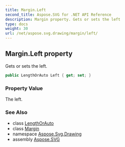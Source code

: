 ```yaml
---
title: Margin.Left
second_title: Aspose.SVG for .NET API Reference
description: Margin property. Gets or sets the left
type: docs
weight: 30
url: /net/aspose.svg.drawing/margin/left/
---
```

## Margin.Left property

Gets or sets the left.

```csharp
public LengthOrAuto Left { get; set; }
```

### Property Value

The left.

### See Also

* class [LengthOrAuto](../../lengthorauto/)
* class [Margin](../)
* namespace [Aspose.Svg.Drawing](../../../aspose.svg.drawing/)
* assembly [Aspose.SVG](../../../)
